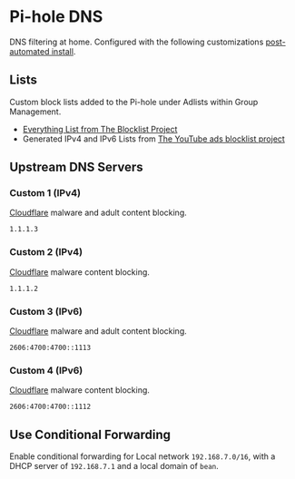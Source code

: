 # Pi-hole DNS

DNS filtering at home.  Configured with the following customizations [post-automated install](https://github.com/pi-hole/pi-hole/#one-step-automated-install).

## Lists

Custom block lists added to the Pi-hole under Adlists within Group Management.

* [Everything List from The Blocklist Project](https://github.com/blocklistproject/Lists#lists)
* Generated IPv4 and IPv6 Lists from [The YouTube ads blocklist project](https://github.com/Ewpratten/youtube_ad_blocklist)

## Upstream DNS Servers

### Custom 1 (IPv4)

[Cloudflare](https://1.1.1.3) malware and adult content blocking.

`1.1.1.3`

### Custom 2 (IPv4)

[Cloudflare](https://1.1.1.2) malware content blocking.


`1.1.1.2`

### Custom 3 (IPv6)

[Cloudflare](https://1.1.1.3) malware and adult content blocking.

`2606:4700:4700::1113`

### Custom 4 (IPv6)

[Cloudflare](https://1.1.1.2) malware content blocking.

`2606:4700:4700::1112`

## Use Conditional Forwarding

Enable conditional forwarding for Local network `192.168.7.0/16`, with a DHCP server of `192.168.7.1` and a local domain of `bean`.
